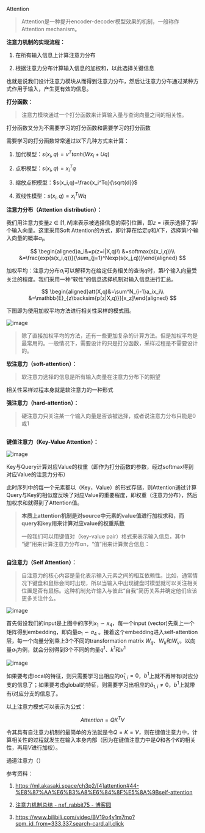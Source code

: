 Attention 

> Attention是一种提升encoder-decoder模型效果的机制，一般称作Attention mechanism。

**注意力机制的实现流程：**

1. 在所有输入信息上计算注意力分布

2. 根据注意力分布计算输入信息的加权和，以此选择关键信息

也就是说我们设计注意力模块从而得到注意力分布，然后让注意力分布通过某种方式作用于输入，产生更有效的信息。

**打分函数：**

> 注意力模块通过一个打分函数来计算输入量与查询向量之间的相关性。

打分函数又分为不需要学习的打分函数和需要学习的打分函数

需要学习的打分函数常常通过以下几种方式来计算：

1. 加代模型：$s(x_i,q)=v^Ttanh(Wx_i+Uq)$

2. 点积模型：$s(x_i,q)=x_i^Tq$

3. 缩放点积模型：$s(x_i,q)=\frac{x_i^Tq}{\sqrt{d}}$

4. 双线性模型：$s(x_i,q)=x_i^TWq$

**注意力分布（Attention distribution）：**

我们用注意力变量$z\in[1,N]$来表示被选择信息的索引位置，即$z=i$表示选择了第$i$个输入向量。这里采用Soft Attention的方式，即计算在给定$q$和$X$下，选择第$i$个输入向量的概率$α_i$。

$$
\begin{aligned}a_i&=p(z=i|X,q)\\
&=softmax(s(x_i,q))\\
&=\frac{exp(s(x_i,q))}{\sum_{j=1}^Nexp(s(x_j,q))}\end{aligned}
$$

加权平均：注意力分布$a_i$可以解释为在给定任务相关的查询$q$时，第$i$个输入向量受关注的程度。我们采用一种“软性”的信息选择机制对输入信息进行汇总。

$$
\begin{aligned}att(X,q)&=\sum^N_{i-1}a_ix_i\\
&=\mathbb{E}_{z\backsim{p(z|X,q)}}[x_z]\end{aligned}
$$

下图即为使用加权平均方法进行相关性采样的模式图。

<img src="https://user-images.githubusercontent.com/93063038/182820150-44b87cad-7850-4496-a6c5-258721b50c99.png" title="" alt="image" data-align="center">

> 除了直接加权平均的方法，还有一些更加复杂的计算方法。但是加权平均是最常用的。一般情况下，需要设计的只是打分函数，采样过程是不需要设计的。

**软注意力（soft-attention）：**

> 软注意力选择的信息是所有输入向量在注意力分布下的期望

相关性采样过程本身就是软注意力的一种形式

**强注意力（hard-attention）：**

> 硬注意力只关注某一个输入向量是否该被选择，或者说注意力分布只能是0或1

<img src="file:///home/lazy/.config/marktext/images/2022-08-04-18-18-46-image.png" title="" alt="" data-align="center">

**键值注意力（Key-Value Attention）：**

<img src="https://user-images.githubusercontent.com/93063038/182985498-c0e5991c-f322-4f3d-bff5-f76f3232ca7d.png" title="" alt="image" data-align="center">

Key与Query计算对应Value的权重（即作为打分函数的参数，经过softmax得到对应Value的注意力分布）

此时序列中的每一个元素都以（Key，Value）的形式存储，则Attention通过计算Query与Key的相似度反映了对应Value的重要程度，即权重（注意力分布），然后加权求和就得到了Attention值。

> **本质上attention机制是对source中元素的value值进行加权求和，而query和key用来计算对应value的权重系数**
> 
> 一般我们可以用键值对（key-value pair）格式来表示输入信息，其中 “键”用来计算注意力分布αn​，“值”用来计算聚合信息：

<img src="file:///home/lazy/.config/marktext/images/2022-08-05-10-06-57-image.png" title="" alt="" data-align="center">

**自注意力（Self Attention）：**

> 自注意力的核心内容是量化表示输入元素之间的相互依赖性。比如，通常情况下键盘和鼠标会同时出现，所以当输入中出现键盘时模型就可以关注相关位置是否有鼠标。这种机制允许输入与彼此“自我”简历关系并确定他们应该更多关注什么。

<img src="https://user-images.githubusercontent.com/93063038/182991671-16b69739-9e4b-42ca-8df5-09646e49cc09.png" title="" alt="image" data-align="center">

首先假设我们的input是上图中的序列$x_1\backsim{x_4}$，每一个input (vector)先乘上一个矩阵得到embedding，即向量$a_1\backsim{a_4}$​ 。接着这个embedding进入self-attention层，每一个向量分别乘上3个不同的transformation matrix $W_q$、$W_k$​和$W_v$​，以向量$a_1$​为例，就会分别得到3个不同的向量$q^1$、$k^1$和$v^1$

<img src="https://user-images.githubusercontent.com/93063038/183033525-2f48b4a3-f1a1-456d-96b6-f6508491e5e0.png" title="" alt="image" data-align="center">

如果要考虑local的特征，则只需要学习出相应的$\hat{α}_{1,i}=0$，$b^1$上就不再带有i对应分支的信息了；如果要考虑global的特征，则需要学习出相应的$\hat{a}_{1,i}\neq0$，$b^1$上就带有$i$对应分支的信息了。

以上注意力模式可以表示为公式：

$$
Attention=QK^TV
$$

令其具有自注意力机制的最简单的方法就是令$Q=K=V$，则在键值注意力中，计算相关性的过程就发生在输入本身内部（因为在键值注意力中是$Q$和各个$K$的相关性，再用$V$进行加权）。

通道注意力（）

参考资料：

1. https://ml.akasaki.space/ch3p2/[4]attention#44-%E8%87%AA%E6%B3%A8%E6%84%8F%E5%8A%9Bself-attention

2. [注意力机制总结 - nxf_rabbit75 - 博客园](https://www.cnblogs.com/nxf-rabbit75/p/11555683.html)

3. https://www.bilibili.com/video/BV19o4y1m7mo?spm_id_from=333.337.search-card.all.click
